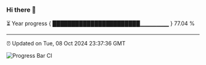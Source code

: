 ### Hi there 👋

⏳ Year progress { ███████████████████████▁▁▁▁▁▁▁ } 77.04 %

---

⏰ Updated on Tue, 08 Oct 2024 23:37:36 GMT

![Progress Bar CI](https://github.com/IshwaranRudhara/GIT-ACTION/workflows/Progress%20Bar%20CI/badge.svg)
